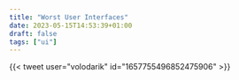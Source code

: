 ```yaml
---
title: "Worst User Interfaces"
date: 2023-05-15T14:53:39+01:00
draft: false
tags: ["ui"]
---
```

{{< tweet user="volodarik" id="1657755496852475906" >}}
